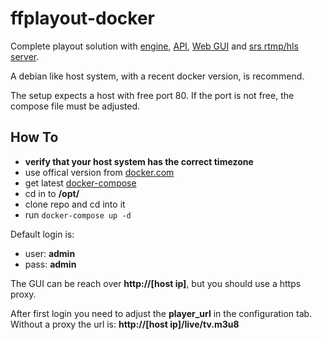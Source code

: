 # ffplayout-docker

Complete playout solution with [engine](https://github.com/ffplayout/ffplayout-engine), [API](https://github.com/ffplayout/ffplayout-api), [Web GUI](https://github.com/ffplayout/ffplayout-frontend) and [srs rtmp/hls server](https://github.com/ossrs/srs).

A debian like host system, with a recent docker version, is recommend.

The setup expects a host with free port 80. If the port is not free, the compose file must be adjusted.

## How To
- **verify that your host system has the correct timezone**
- use offical version from [docker.com](https://docs.docker.com/engine/install/debian/)
- get latest [docker-compose](https://www.digitalocean.com/community/tutorials/how-to-install-docker-compose-on-debian-10)
- cd in to **/opt/**
- clone repo and cd into it
- run `docker-compose up -d`

Default login is:
- user: **admin**
- pass: **admin**

The GUI can be reach over **http://[host ip]**, but you should use a https proxy.

After first login you need to adjust the **player_url** in the configuration tab. Without a proxy the url is: **http://[host ip]/live/tv.m3u8**
